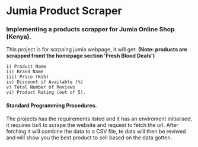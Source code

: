 # Jumia Product Scraper
### Implementing a products scrapper for Jumia Online Shop (Kenya). 
This project is for scrpaing jumia webpage, it will get:
**(Note: products are scrapped fromt the homepage section 'Fresh Blood Deals')**
```
i) Product Name
ii) Brand Name
iii) Price (Ksh)
iv) Discount if Available (%)
v) Total Number of Reviews
vi) Product Rating (out of 5). 
```
#### Standard Programming Procedures.
The projects has the requirements listed and it has an enviroment initialised, it requires bs4 to scrape the website and
request to fetch the url. After fetching it will combine the data to a CSV file, te data will then be reviwed and will show you
the best product to sell based on the data gotten.